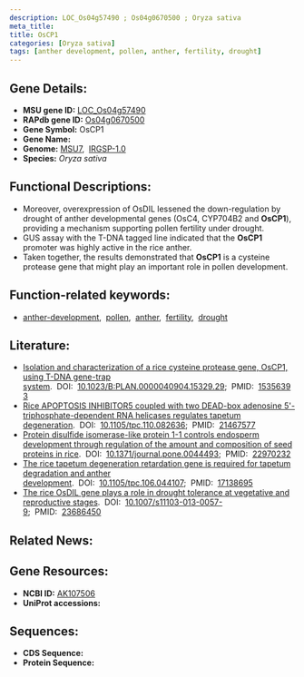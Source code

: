 ```yaml
---
description: LOC_Os04g57490 ; Os04g0670500 ; Oryza sativa
meta_title:
title: OsCP1
categories: [Oryza sativa]
tags: [anther development, pollen, anther, fertility, drought]
---
```


## Gene Details:
- **MSU gene ID:** [LOC_Os04g57490](http://rice.uga.edu/cgi-bin/ORF_infopage.cgi?orf=LOC_Os04g57490)  
- **RAPdb gene ID:** [Os04g0670500](https://rapdb.dna.affrc.go.jp/locus/?name=Os04g0670500)  
- **Gene Symbol:** OsCP1
- **Gene Name:**
- **Genome:**  [MSU7](http://rice.uga.edu/),&nbsp;&nbsp;[IRGSP-1.0](https://rapdb.dna.affrc.go.jp/download/irgsp1.html)
- **Species:** *Oryza sativa*

## Functional Descriptions:
   - Moreover, overexpression of OsDIL lessened the down-regulation by drought of anther developmental genes (OsC4, CYP704B2 and **OsCP1**), providing a mechanism supporting pollen fertility under drought.
   - GUS assay with the T-DNA tagged line indicated that the **OsCP1** promoter was highly active in the rice anther.
   - Taken together, the results demonstrated that **OsCP1** is a cysteine protease gene that might play an important role in pollen development.

## Function-related keywords:
   - [anther-development](/tags/anther-development/),&nbsp;&nbsp;[pollen](/tags/pollen/),&nbsp;&nbsp;[anther](/tags/anther/),&nbsp;&nbsp;[fertility](/tags/fertility/),&nbsp;&nbsp;[drought](/tags/drought/)

## Literature:
   - [Isolation and characterization of a rice cysteine protease gene, OsCP1, using T-DNA gene-trap system](https://www.doi.org/10.1023/B:PLAN.0000040904.15329.29).&nbsp;&nbsp;DOI:&nbsp;&nbsp;[10.1023/B:PLAN.0000040904.15329.29](https://www.doi.org/10.1023/B:PLAN.0000040904.15329.29);&nbsp;&nbsp;PMID:&nbsp;&nbsp;[15356393](https://pubmed.ncbi.nlm.nih.gov/15356393/)
   - [Rice APOPTOSIS INHIBITOR5 coupled with two DEAD-box adenosine 5'-triphosphate-dependent RNA helicases regulates tapetum degeneration](https://www.doi.org/10.1105/tpc.110.082636).&nbsp;&nbsp;DOI:&nbsp;&nbsp;[10.1105/tpc.110.082636](https://www.doi.org/10.1105/tpc.110.082636);&nbsp;&nbsp;PMID:&nbsp;&nbsp;[21467577](https://pubmed.ncbi.nlm.nih.gov/21467577/)
   - [Protein disulfide isomerase-like protein 1-1 controls endosperm development through regulation of the amount and composition of seed proteins in rice](https://www.doi.org/10.1371/journal.pone.0044493).&nbsp;&nbsp;DOI:&nbsp;&nbsp;[10.1371/journal.pone.0044493](https://www.doi.org/10.1371/journal.pone.0044493);&nbsp;&nbsp;PMID:&nbsp;&nbsp;[22970232](https://pubmed.ncbi.nlm.nih.gov/22970232/)
   - [The rice tapetum degeneration retardation gene is required for tapetum degradation and anther development](https://www.doi.org/10.1105/tpc.106.044107).&nbsp;&nbsp;DOI:&nbsp;&nbsp;[10.1105/tpc.106.044107](https://www.doi.org/10.1105/tpc.106.044107);&nbsp;&nbsp;PMID:&nbsp;&nbsp;[17138695](https://pubmed.ncbi.nlm.nih.gov/17138695/)
   - [The rice OsDIL gene plays a role in drought tolerance at vegetative and reproductive stages](https://www.doi.org/10.1007/s11103-013-0057-9).&nbsp;&nbsp;DOI:&nbsp;&nbsp;[10.1007/s11103-013-0057-9](https://www.doi.org/10.1007/s11103-013-0057-9);&nbsp;&nbsp;PMID:&nbsp;&nbsp;[23686450](https://pubmed.ncbi.nlm.nih.gov/23686450/)

## Related News:

## Gene Resources:
- **NCBI ID:**  [AK107506](http://www.ncbi.nlm.nih.gov/nuccore/AK107506)
- **UniProt accessions:** [](https://www.uniprot.org/uniprotkb//entry)

## Sequences:
- **CDS Sequence:**
- **Protein Sequence:**
